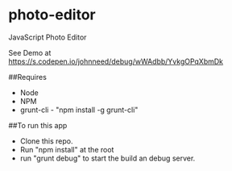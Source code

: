 # photo-editor
JavaScript Photo Editor

See Demo at https://s.codepen.io/johnneed/debug/wWAdbb/YvkgOPqXbmDk

##Requires
* Node
* NPM
* grunt-cli - "npm install -g grunt-cli"

##To run this app
 * Clone this repo.
 * Run "npm install" at the root
 * run "grunt debug" to start the build an debug server.

